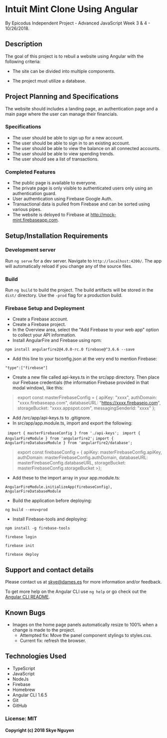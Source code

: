 # Intuit Mint Clone Using Angular

By Epicodus Independent Project - Advanced JavaScript Week 3 & 4 - 10/26/2018.

## Description

The goal of this project is to rebuil a website using Angular with the following criteria:

- The site can be divided into multiple components.

- The project must utilize a database.

## Project Planning and Specifications

The website should includes a landing page, an authentication page and a main page where the user can manage their financials.

### Specifications

- The user should be able to sign up for a new account.
- The user should be able to sign in to an existing account.
- The user should be able to view the balance on all connected accounts.
- The user should be able to view spending trends.
- The user should see a list of transactions.

### Completed Features

- The public page is available to everyone.
- The private page is only visible to authenticated users only using an authentication guard.
- User authentication using Firebase Google Auth.
- Transactional data is pulled from Firebase and can be sorted using various pipes.
- The website is deloyed to Firebase at http://mock-mint.firebaseapp.com.

## Setup/Installation Requirements

### Development server

Run `ng serve` for a dev server. Navigate to `http://localhost:4200/`. The app will automatically reload if you change any of the source files.

### Build

Run `ng build` to build the project. The build artifacts will be stored in the `dist/` directory. Use the `-prod` flag for a production build.

### Firebase Setup and Deployment

- Create a Firebase account.
- Create a Firebase project.
- In the Overview area, select the "Add Firebase to your web app" option to collect your API information.
- Install AngularFire and Firebase using npm:

`npm install angularfire2@4.0.0-rc.0 firebase@^3.6.6 --save`

- Add this line to your tsconfig.json at the very end to mention Firebase:

`"type":["firebase"]`

- Create a new file called api-keys.ts in the src/app directory. Then place our Firebase credentials (the information Firebase provided in that modal window), like this:

> export const masterFirebaseConfig = { 
> apiKey: "xxxx", authDomain: "xxxx.firebaseapp.com", 
> databaseURL: "https://xxxx.firebaseio.com", 
> storageBucket: "xxxx.appspot.com", messagingSenderId: "xxxx" };

- Add /src/app/api-keys.ts to .gitignore.
- In src/app/app.module.ts, import and export the following:

`` import { masterFirebaseConfig } from './api-keys';``
`` import { AngularFireModule } from 'angularfire2';``
``import { AngularFireDatabaseModule } from 'angularfire2/database';``

> export const firebaseConfig = {
  > apiKey: masterFirebaseConfig.apiKey,
  > authDomain: masterFirebaseConfig.authDomain,
  > databaseURL: masterFirebaseConfig.databaseURL,
  > storageBucket: masterFirebaseConfig.storageBucket
    >};

- Add these to the import array in your app.module.ts:

``
AngularFireModule.initializeApp(firebaseConfig),
AngularFireDatabaseModule
``

- Build the application before deploying:

`ng build --env=prod`

- Install Firebase-tools and deploying:

``npm install -g firebase-tools``

``firebase login``

``firebase init``

``firebase deploy``

## Support and contact details

Please contact us at skye@dames.es for more information and/or feedback.

To get more help on the Angular CLI use `ng help` or go check out the [Angular CLI README](https://github.com/angular/angular-cli/blob/master/README.md).

## Known Bugs

- Images on the home page panels automatically resize to 100% when a change is made to the project.
  - Attempted fix: Move the panel component stylings to styles.css.
  - Current fix: refresh the browser.

## Technologies Used

- TypeScript
- JavaScript
- NodeJs
- Firebase
- Homebrew
- Angular CLI 1.6.5
- Git
- GitHub

### License: MIT

#### Copyright (c) 2018 Skye Nguyen
